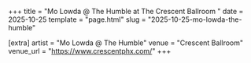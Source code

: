 +++
title = "Mo Lowda @ The Humble at The Crescent Ballroom "
date = 2025-10-25
template = "page.html"
slug = "2025-10-25-mo-lowda-the-humble"

[extra]
artist = "Mo Lowda @ The Humble"
venue = "Crescent Ballroom"
venue_url = "https://www.crescentphx.com/"
+++
